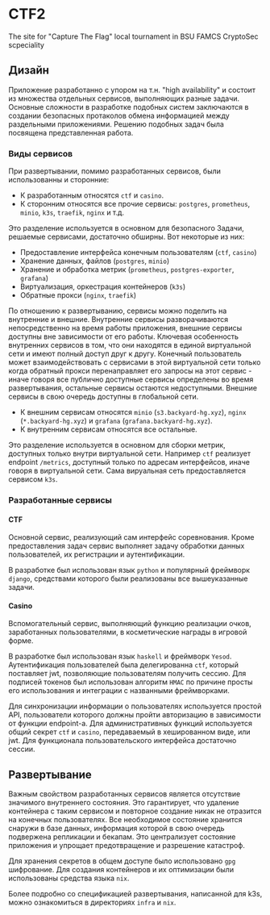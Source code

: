 # CTF2
The site for "Capture The Flag" local tournament in BSU FAMCS CryptoSec scpeciality

## Дизайн

Приложение разработанно с упором на т.н. "high availability" и состоит из множества
отдельных сервисов, выполняющих разные задачи. Основные сложности в разработке подобных
систем заключаются в создании безопасных протаколов обмена информацией между раздельными
приложениями. Решению подобных задач была посвящена представленная работа.

### Виды сервисов

При развертывании, помимо разработанных сервисов, были использованны и сторонние:
- К разработанным относятся `ctf` и `casino`.
- К сторонним относятся все прочие сервисы: `postgres`, `prometheus`, `minio`, `k3s`, `traefik`, `nginx` и т.д.

Это разделение используется в основном для безопасного 
Задачи, решаемые сервисами, достаточно обширны. Вот некоторые из них:
- Предоставление интерфейса конечным пользователям (`ctf`, `casino`)
- Хранение данных, файлов (`postgres`, `minio`)
- Хранение и обработка метрик (`prometheus`, `postgres-exporter`, `grafana`)
- Виртуализация, оркестрация контейнеров (`k3s`)
- Обратные прокси (`nginx`, `traefik`)

По отношению к развертыванию, сервисы можно поделить на внутренние и внешние. Внутренние
сервисы разворачиваются непосредственно на время работы приложения, внешние сервисы доступны
вне зависимости от его работы. Ключевая особенность внутренних сервисов в том, что они находятся
в единой виртуальной сети и имеют полный доступ друг к другу. Конечный пользователь может
взаимодействовать с сервисами в этой виртуальной сети только когда обратный прокси перенаправляет
его запросы на этот сервис - иначе говоря все публично доступные сервисы определены во время
развертывания, остальные сервисы остаются недоступными. Внешние сервисы в свою очередь
доступны в глобальной сети.
- К внешним сервисам относятся `minio` (`s3.backyard-hg.xyz`), `nginx` (`*.backyard-hg.xyz`)
  и `grafana` (`grafana.backyard-hg.xyz`).
- К внутренним сервисам относятся все остальные.

Это разделение используется в основном для сборки метрик, доступных только внутри виртуальной
сети. Например `ctf` реализует endpoint `/metrics`, доступный только по адресам интерфейсов,
иначе говоря в виртуальной сети. Сама вируальная сеть предоставляется сервисом `k3s`.

### Разработанные сервисы

#### CTF

Основной сервис, реализующий сам интерфейс соревнования. Кроме предоставления задач сервис
выполняет задачу обработки данных пользователей, их регистрации и аутентификации.

В разработке был использован язык `python` и популярный фреймворк `django`, средствами которого
были реализованы все вышеуказанные задачи.

#### Casino

Вспомогательный сервис, выполняющий функцию реализации очков, заработанных пользователями,
в косметические награды в игровой форме.

В разработке был использован язык `haskell` и фреймворк `Yesod`. Аутентификация пользователей
была делегированна `ctf`, который поставляет jwt, позволяющиe пользователям получить сессию.
Для подписей токенов был использован алгоритм `HMAC` по причине просты его использования и
интеграции с названными фреймворками.

Для синхронизации информации о пользователях используется простой API, пользователи которого
должны пройти авторизацию в зависимости от функции endpoint-а. Для административных функций
используется общий секрет `ctf` и `casino`, передаваемый в хешированном виде, или jwt. Для
функционала пользовательского интерфейса достаточно сессии.

## Развертывание

Важным свойством разработанных сервисов является отсутствие значимого внутреннего состояния.
Это гарантирует, что удаление контейнера с таким сервисом и повторное создание никак не
отразится на конечных пользователях. Все необходимое состояние хранится снаружи в базе данных,
информация которой в свою очередь подвержена репликации и бекапам. Это централизует состояние
приложения и упрощает предотвращение и разрешение катастроф.

Для хранения секретов в общем доступе было использовано `gpg` шифрование. Для создания
контейнеров и их оптимизации были использованы средства языка `nix`.

Более подробно со спецификацией развертывания, написанной для k3s, можно ознакомиться в
директориях `infra` и `nix`.
